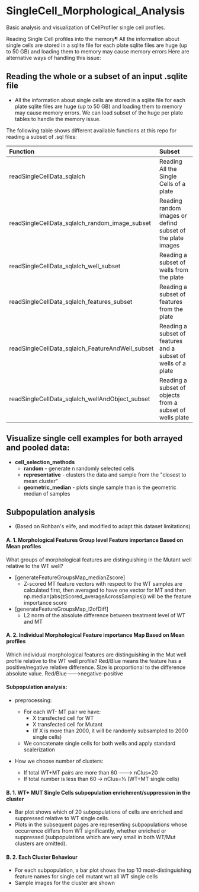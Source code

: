 # SingleCell_Morphological_Analysis
Basic analysis and visualization of CellProfiler single cell profiles.


Reading Single Cell profiles into the memory¶
All the information about single cells are stored in a sqlite file for each plate
sqlite files are huge (up to 50 GB) and loading them to memory may cause memory errors
Here are alternative ways of handling this issue:


## Reading the whole or a subset of an input .sqlite file
- All the information about single cells are stored in a sqlite file for each plate
sqlite files are huge (up to 50 GB) and loading them to memory may cause memory errors. 
We can load subset of the huge per plate tables to handle the memory issue.


The following table shows different available functions at this repo for reading a subset of .sql files:

| Function               | Subset | 
| :-------------------- | :------------------------------- |
| readSingleCellData_sqlalch     | Reading All the Single Cells of a plate             |
| readSingleCellData_sqlalch_random_image_subset  | Reading random images or defind subset of the plate images             |
| readSingleCellData_sqlalch_well_subset | Reading a subset of wells from the plate            |
| readSingleCellData_sqlalch_features_subset | Reading a subset of features from the plate                | 
| readSingleCellData_sqlalch_FeatureAndWell_subset         | Reading a subset of features and a subset of wells of a plate            |
| readSingleCellData_sqlalch_wellAndObject_subset         | Reading a subset of objects from a subset of wells plate           |


## Visualize single cell examples for both arrayed and pooled data:

  - **cell_selection_methods**
     - **random** - generate n randomly selected cells
     - **representative** - clusters the data and sample from the "closest to mean cluster"
     - **geometric_median** - plots single sample than is the geometric median of samples
        

## Subpopulation analysis


   * (Based on Rohban's elife, and modified to adapt this dataset limitations)
#### A. 1. Morphological Features Group level Feature importance Based on Mean profiles
What groups of morphological features are distinguishing in the Mutant well relative to the WT well?

* [generateFeatureGroupsMap_medianZscore]
   - Z-scored MT feature vectors with respect to the WT samples are calculated first, then averaged to have one vector for MT and then np.median(abs(zScored_averageAcrossSamples)) will be the feature importance score
* [generateFeatureGroupsMap_l2ofDiff]
   - L2 norm of the absolute difference between treatment level of WT and MT 

#### A. 2. Individual Morphological Feature importance Map Based on Mean profiles
Which individual morphological features are distinguishing in the Mut well profile relative to the WT well profile? Red/Blue means the feature has a positive/negative relative difference. Size is proportional to the difference absolute value.
Red/Blue--->negative-positive


#### Subpopulation analysis:
* preprocessing:
   - For each WT- MT pair we have:
      - X transfected cell for WT 
      - X transfected cell for Mutant
      - (If X is more than 2000, it will be randomly subsampled to 2000 single cells)
   - We concatenate single cells for both wells and apply standard scalerization

* How we choose number of clusters:
   - If total WT+MT pairs are more than 60 ---> nClus=20
   - If total number is less than 60 → nClus=⅓ (WT+MT single cells)

#### B. 1. WT+ MUT Single Cells subpopulation enrichment/suppression in the cluster
- Bar plot shows which of 20 subpopulations of cells are enriched and suppressed relative to WT single cells. 
- Plots in the subsequent pages are representing subpopulations whose occurrence differs from WT significantly, whether enriched or suppressed (subpopulations which are very small in both WT/Mut clusters are omitted). 

#### B. 2. Each Cluster Behaviour 
- For each subpopulation, a bar plot shows the top 10 most-distinguishing feature names for single cell mutant wrt all WT single cells 
- Sample images for the cluster are shown
